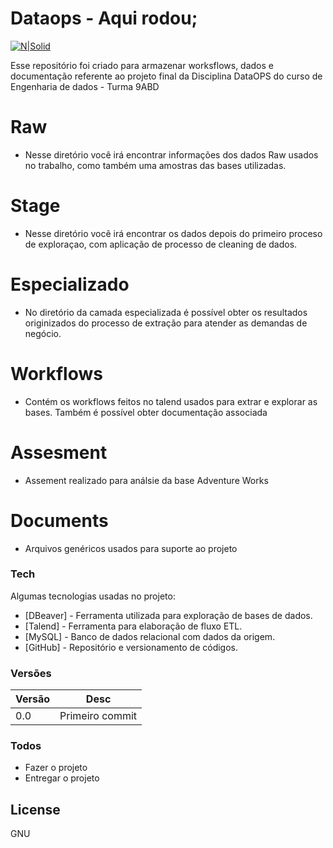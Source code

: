 # Dataops - Aqui rodou;

[![N|Solid](https://media.glassdoor.com/sqll/1149004/fiap-squarelogo-1576755200976.png)](https://www.fiap.com.br/)

Esse repositório foi criado para armazenar worksflows, dados e documentação referente ao projeto final da Disciplina DataOPS do curso de Engenharia de dados - Turma 9ABD

# Raw

  - Nesse diretório você irá encontrar informações dos dados Raw usados no trabalho, como também uma amostras das bases utilizadas.

# Stage

  - Nesse diretório você irá encontrar os dados depois do primeiro proceso de exploraçao, com aplicação de processo de cleaning de dados. 
  
# Especializado

  - No diretório da camada especializada é possível obter os resultados originizados do processo de extração para atender as demandas de negócio.

# Workflows

  - Contém os workflows feitos no talend usados para extrar e explorar as bases. Também é possível obter documentação associada

# Assesment
  - Assement realizado para análsie da base Adventure Works

# Documents

   - Arquivos genéricos usados para suporte ao projeto
  
### Tech

Algumas tecnologias usadas no projeto:

* [DBeaver] - Ferramenta utilizada para exploração de bases de dados.
* [Talend]  - Ferramenta para elaboração de fluxo ETL.
* [MySQL]   - Banco de dados relacional com dados da origem.
* [GitHub]  - Repositório e versionamento de códigos.

### Versões

| Versão | Desc |
| ------ | ------ |
| 0.0    | Primeiro commit |

### Todos

 - Fazer o projeto
 - Entregar o projeto



License
----

GNU


